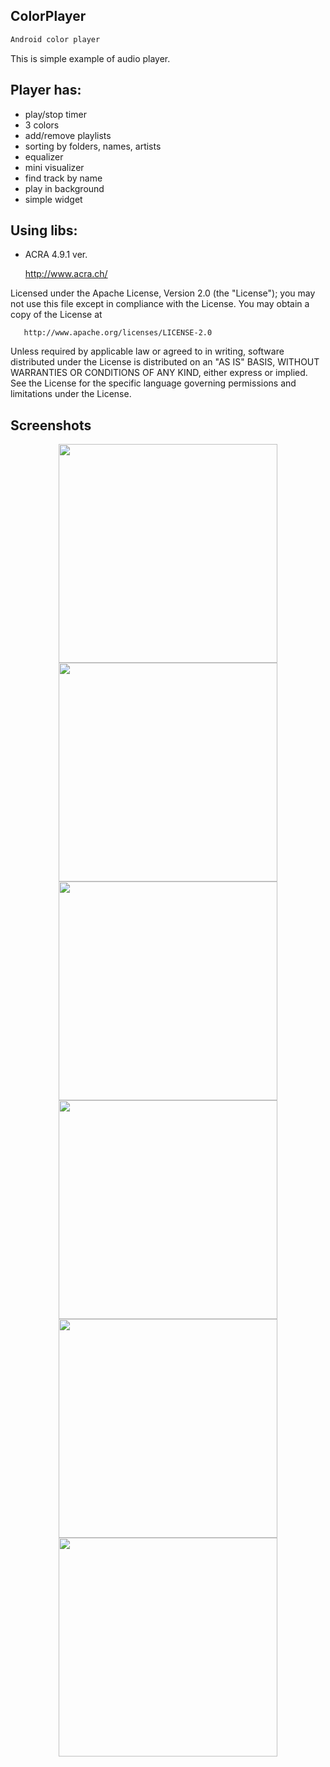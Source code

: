 ## ColorPlayer
``` groovy
Android color player
```

This is simple example of audio player.

## Player has:
  - play/stop timer
  - 3 colors
  - add/remove playlists
  - sorting by folders, names, artists
  - equalizer
  - mini visualizer
  - find track by name
  - play in background
  - simple widget
  
## Using libs:

  * ACRA 4.9.1 ver. 
       
       http://www.acra.ch/
  
   Licensed under the Apache License, Version 2.0 (the "License");
   you may not use this file except in compliance with the License.
   You may obtain a copy of the License at

       http://www.apache.org/licenses/LICENSE-2.0

   Unless required by applicable law or agreed to in writing, software
   distributed under the License is distributed on an "AS IS" BASIS,
   WITHOUT WARRANTIES OR CONDITIONS OF ANY KIND, either express or implied.
   See the License for the specific language governing permissions and
   limitations under the License.

## Screenshots
<p align="center">
<img src="https://cloud.githubusercontent.com/assets/13707343/22035118/cd8b0208-dcff-11e6-98ed-181c6ec66e77.png" width="350"/>
<img src="https://cloud.githubusercontent.com/assets/13707343/22035119/cd8b50aa-dcff-11e6-9a08-17e0f305dad4.png" width="350"/>
<img src="https://cloud.githubusercontent.com/assets/13707343/22035117/cd8ade2c-dcff-11e6-9616-c96210082fc9.png" width="350"/>
<img src="https://cloud.githubusercontent.com/assets/13707343/22035117/cd8ade2c-dcff-11e6-9616-c96210082fc9.png" width="350"/>
<img src="https://cloud.githubusercontent.com/assets/13707343/22035121/cd8d5b3e-dcff-11e6-8b93-1b5ec38eee20.png" width="350"/>
<img src="https://cloud.githubusercontent.com/assets/13707343/22035122/cd8f4ea8-dcff-11e6-86be-58857fd24de5.png" width="350"/>
</p>
